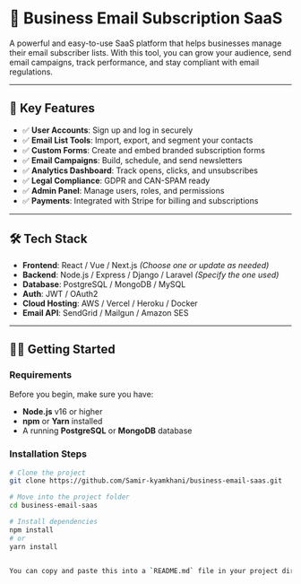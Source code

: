 # 📧 Business Email Subscription SaaS

A powerful and easy-to-use SaaS platform that helps businesses manage their email subscriber lists. With this tool, you can grow your audience, send email campaigns, track performance, and stay compliant with email regulations.

---

## 🚀 Key Features

- ✅ **User Accounts**: Sign up and log in securely  
- ✅ **Email List Tools**: Import, export, and segment your contacts  
- ✅ **Custom Forms**: Create and embed branded subscription forms  
- ✅ **Email Campaigns**: Build, schedule, and send newsletters  
- ✅ **Analytics Dashboard**: Track opens, clicks, and unsubscribes  
- ✅ **Legal Compliance**: GDPR and CAN-SPAM ready  
- ✅ **Admin Panel**: Manage users, roles, and permissions  
- ✅ **Payments**: Integrated with Stripe for billing and subscriptions

---

## 🛠️ Tech Stack

- **Frontend**: React / Vue / Next.js *(Choose one or update as needed)*  
- **Backend**: Node.js / Express / Django / Laravel *(Specify the one used)*  
- **Database**: PostgreSQL / MongoDB / MySQL  
- **Auth**: JWT / OAuth2  
- **Cloud Hosting**: AWS / Vercel / Heroku / Docker  
- **Email API**: SendGrid / Mailgun / Amazon SES

---

## 🧑‍💻 Getting Started

### Requirements

Before you begin, make sure you have:

- **Node.js** v16 or higher  
- **npm** or **Yarn** installed  
- A running **PostgreSQL** or **MongoDB** database

### Installation Steps

```bash
# Clone the project
git clone https://github.com/Samir-kyamkhani/business-email-saas.git

# Move into the project folder
cd business-email-saas

# Install dependencies
npm install
# or
yarn install


You can copy and paste this into a `README.md` file in your project directory. Let me know if you'd like to include setup screenshots, contribution guidelines, or API documentation!
